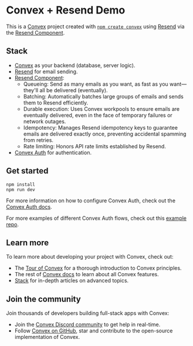 # Convex + Resend Demo

This is a [Convex](https://convex.dev/) project created with [`npm create convex`](https://www.npmjs.com/package/create-convex) using [Resend](https://resend.com/) via the [Resend Component](https://convex.dev/components/resend).

## Stack

- [Convex](https://convex.dev/) as your backend (database, server logic).
- [Resend](https://resend.com/) for email sending.
- [Resend Component](https://convex.dev/components/resend):
  - Queueing: Send as many emails as you want, as fast as you want—they'll all be delivered (eventually).
  - Batching: Automatically batches large groups of emails and sends them to Resend efficiently.
  - Durable execution: Uses Convex workpools to ensure emails are eventually delivered, even in the face of temporary failures or network outages.
  - Idempotency: Manages Resend idempotency keys to guarantee emails are delivered exactly once, preventing accidental spamming from retries.
  - Rate limiting: Honors API rate limits established by Resend.
- [Convex Auth](https://labs.convex.dev/auth/) for authentication.

## Get started

```
npm install
npm run dev
```

For more information on how to configure Convex Auth, check out the [Convex Auth docs](https://labs.convex.dev/auth/).

For more examples of different Convex Auth flows, check out this [example repo](https://www.convex.dev/templates/convex-auth).

## Learn more

To learn more about developing your project with Convex, check out:

- The [Tour of Convex](https://docs.convex.dev/get-started) for a thorough introduction to Convex principles.
- The rest of [Convex docs](https://docs.convex.dev/) to learn about all Convex features.
- [Stack](https://stack.convex.dev/) for in-depth articles on advanced topics.

## Join the community

Join thousands of developers building full-stack apps with Convex:

- Join the [Convex Discord community](https://convex.dev/community) to get help in real-time.
- Follow [Convex on GitHub](https://github.com/get-convex/), star and contribute to the open-source implementation of Convex.
